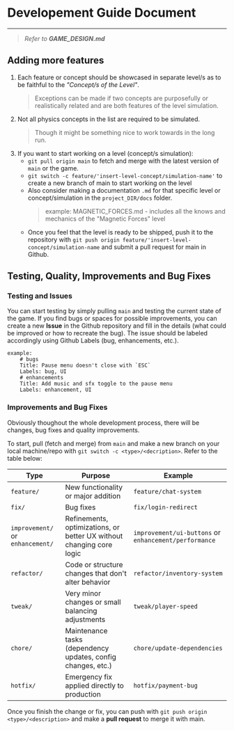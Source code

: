 # Developement Guide Document

---

> *Refer to **GAME_DESIGN.md***

## Adding more features
1. Each feature or concept should be showcased in separate level/s as to be faithful to the *"Concept/s of the Level"*.
    > Exceptions can be made if two concepts are purposefully or realistically related and are both features of the level simulation.
2. Not all physics concepts in the list are required to be simulated.
    > Though it might be something nice to work towards in the long run.
3. If you want to start working on a level (concept/s simulation):
    - `git pull origin main` to fetch and merge with the latest version of `main` or the game.
    - `git switch -c feature/'insert-level-concept/simulation-name'` to create a new branch of main to start working on the level
    - Also consider making a documentation `.md` for that specific level or concept/simulation in the `project_DIR/docs` folder.
        > example: MAGNETIC_FORCES.md - includes all the knows and mechanics of the "Magnetic Forces" level
    - Once you feel that the level is ready to be shipped, push it to the repository with `git push origin feature/'insert-level-concept/simulation-name` and submit a pull request for main in Github.

## Testing, Quality, Improvements and Bug Fixes

### Testing and Issues
You can start testing by simply pulling `main` and testing the current state of the game. If you find bugs or spaces for possible improvements, you can create a new **Issue** in the Github repository and fill in the details (what could be improved or how to recreate the bug). The issue should be labeled accordingly using Github Labels (bug, enhancements, etc.). 

```
example: 
    # bugs
    Title: Pause menu doesn't close with `ESC`
    Labels: bug, UI
    # enhancements
    Title: Add music and sfx toggle to the pause menu
    Labels: enhancement, UI 
```
### Improvements and Bug Fixes
Obviously thoughout the whole development process, there will be changes, bug fixes and quality improvements.

To start, pull (fetch and merge) from `main` and make a new branch on your local machine/repo with `git switch -c <type>/<decription>`. Refer to the table below:

| Type | Purpose | Example |
| ---- | ------- | ------- |
| `feature/` | New functionality or major addition | `feature/chat-system` |
| `fix/` | Bug fixes | `fix/login-redirect` |
| `improvement/` or `enhancement/` | Refinements, optimizations, or better UX without changing core logic | `improvement/ui-buttons` or `enhancement/performance` |
| `refactor/` | Code or structure changes that don't alter behavior | `refactor/inventory-system` |
| `tweak/` | Very minor changes or small balancing adjustments | `tweak/player-speed` |
| `chore/` | Maintenance tasks (dependency updates, config changes, etc.) | `chore/update-dependencies` |
| `hotfix/` | Emergency fix applied directly to production | `hotfix/payment-bug` |

Once you finish the change or fix, you can push with `git push origin <type>/<description>` and make a **pull request** to merge it with main.
